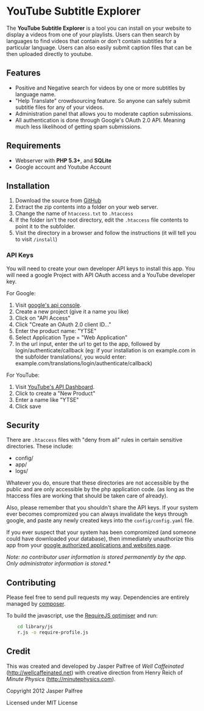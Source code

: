 # YouTube Subtitle Explorer

The **YouTube Subtitle Explorer** is a tool you can install on your website to display a videos from one of your playlists. Users can then search by languages to find videos that contain or don't contain subtitles for a particular language. Users can also easily submit caption files that can be then uploaded directly to youtube.

## Features

* Positive and Negative search for videos by one or more subtitles by language name.
* "Help Translate" crowdsourcing feature. So anyone can safely submit subtitle files for any of your videos.
* Administration panel that allows you to moderate caption submissions.
* All authentication is done through Google's OAuth 2.0 API. Meaning much less likelihood of getting spam submissions.

## Requirements

* Webserver with **PHP 5.3+**, and **SQLite**
* Google account and Youtube Account

## Installation

1. Download the source from [GitHub](https://github.com/wellcaffeinated/yt-subtitle-explorer)
2. Extract the zip contents into a folder on your web server.
3. Change the name of `htaccess.txt` to `.htaccess`
4. If the folder isn't the root directory, edit the `.htaccess` file contents to point it to the subfolder.
5. Visit the directory in a browser and follow the instructions (it will tell you to visit `/install`)

### API Keys

You will need to create your own developer API keys to install this app. You will need a google Project with API OAuth access and a YouTube developer key.

For Google:

1. Visit [google's api console](https://code.google.com/apis/console).
2. Create a new project (give it a name you like)
3. Click on "API Access"
4. Click "Create an OAuth 2.0 client ID..."
5. Enter the product name: "YTSE"
6. Select Application Type = "Web Application"
7. In the url input, enter the url to get to the app, followed by login/authenticate/callback (eg: if your installation is on example.com in the subfolder translations/, you would enter: example.com/translations/login/authenticate/callback)

For YouTube:

1. Visit [YouTube's API Dashboard](https://code.google.com/apis/youtube/dashboard).
2. Click to create a "New Product"
3. Enter a name like "YTSE"
4. Click save

## Security

There are `.htaccess` files with "deny from all" rules in certain sensitive directories. These include:

* config/
* app/
* logs/

Whatever you do, ensure that these directories are not accessible by the public and are only accessible by the php application code. (as long as the htaccess files are working that should be taken care of already).

Also, please remember that you shouldn't share the API keys. If your system ever becomes compromized you can always invalidate the keys through google, and paste any newly created keys into the `config/config.yaml` file.

If you ever suspect that your system has been compromized (and someone could have downloaded your database), then immediately unauthorize this app from your [google authorized applications and websites page](https://www.google.com/settings/security).

*Note: no contributor user information is stored permanently by the app. Only administrator information is stored.**

## Contributing

Please feel free to send pull requests my way. Dependencies are entirely managed by [composer](http://getcomposer.org/).

To build the javascript, use the [RequireJS optimiser](http://requirejs.org/docs/optimization.html) and run:

```bash
	cd library/js
	r.js -o require-profile.js
```

## Credit

This was created and developed by Jasper Palfree of *Well Caffeinated* (http://wellcaffeinated.net) with creative direction from Henry Reich of *Minute Physics* (http://minutephysics.com).

Copyright 2012 Jasper Palfree

Licensed under MIT License
